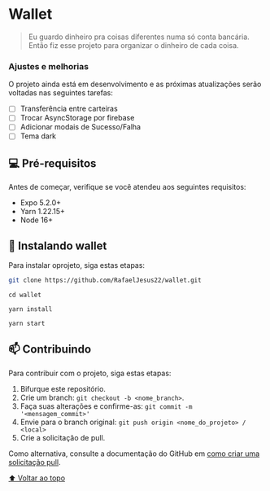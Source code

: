 # Wallet

> Eu guardo dinheiro pra coisas diferentes numa só conta bancária.
> Então fiz esse projeto para organizar o dinheiro de cada coisa.

### Ajustes e melhorias

O projeto ainda está em desenvolvimento e as próximas atualizações serão voltadas nas seguintes tarefas:

  - [ ] Transferência entre carteiras
  - [ ] Trocar AsyncStorage por firebase
  - [ ] Adicionar modais de Sucesso/Falha
  - [ ] Tema dark  

## 💻 Pré-requisitos

Antes de começar, verifique se você atendeu aos seguintes requisitos:

* Expo 5.2.0+
* Yarn 1.22.15+
* Node 16+

## 🚀 Instalando wallet

Para instalar oprojeto, siga estas etapas:

```sh
git clone https://github.com/RafaelJesus22/wallet.git
```

```
cd wallet
```

```
yarn install
```

```
yarn start
```



## 📫 Contribuindo 
Para contribuir com o projeto, siga estas etapas:

1. Bifurque este repositório.
2. Crie um branch: `git checkout -b <nome_branch>`.
3. Faça suas alterações e confirme-as: `git commit -m '<mensagem_commit>'`
4. Envie para o branch original: `git push origin <nome_do_projeto> / <local>`
5. Crie a solicitação de pull.

Como alternativa, consulte a documentação do GitHub em [como criar uma solicitação pull](https://help.github.com/en/github/collaborating-with-issues-and-pull-requests/creating-a-pull-request).


[⬆ Voltar ao topo](#wallet)<br>

